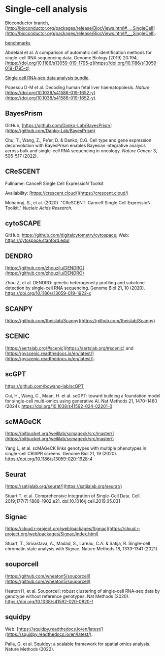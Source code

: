 # Single-cell analysis

Bioconductor branch, [http://bioconductor.org/packages/release/BiocViews.html#___SingleCell](http://bioconductor.org/packages/release/BiocViews.html#___SingleCell).

[benchmarks](https://github.com/tabdelaal/scRNAseq_Benchmark/tree/snakemake_and_docker)

Abdelaal et al. A comparison of automatic cell identification methods for single-cell RNA sequencing data. Genome Biology (2019) 20:194,
[https://doi.org/10.1186/s13059-019-1795-z](https://doi.org/10.1186/s13059-019-1795-z)

[Single cell RNA-seq data analysis bundle](https://github.com/haniffalab/FCA_liver).

Popescu D-M et al. Decoding human fetal liver haematopoiesis. *Nature* [https://doi.org/10.1038/s41586-019-1652-y](https://doi.org/10.1038/s41586-019-1652-y).

## BayesPrism

GitHub, [https://github.com/Danko-Lab/BayesPrism](https://github.com/Danko-Lab/BayesPrism)

Chu, T., Wang, Z., Pe’er, D. & Danko, C.G. Cell type and gene expression deconvolution with BayesPrism enables Bayesian integrative analysis across bulk and single-cell RNA sequencing in oncology. *Nature Cancer* 3, 505-517 (2022).

## CReSCENT

Fullname: CanceR Single Cell ExpressioN Toolkit

Availability: [https://crescent.cloud/](https://crescent.cloud/)

Mohanraj, S., et al. (2020). "CReSCENT: CanceR Single Cell ExpressioN Toolkit." *Nucleic Acids Research*.

## cytoSCAPE

GitHub: <https://github.com/digitalcytometry/cytospace>; Web: <https://cytospace.stanford.edu/>

## DENDRO

[https://github.com/zhouzilu/DENDRO](https://github.com/zhouzilu/DENDRO)

Zhou Z, et al. DENDRO: genetic heterogeneity profiling and subclone detection by single-cell RNA sequencing. Genome Biol 21, 10 (2020). https://doi.org/10.1186/s13059-019-1922-x

## SCANPY

[https://github.com/theislab/Scanpy](https://github.com/theislab/Scanpy)

## SCENIC

[https://aertslab.org/#scenic](https://aertslab.org/#scenic) and [https://pyscenic.readthedocs.io/en/latest/](https://pyscenic.readthedocs.io/en/latest/).

## scGPT

<https://github.com/bowang-lab/scGPT>

Cui, H., Wang, C., Maan, H. et al. scGPT: toward building a foundation model for single-cell multi-omics using generative AI. Nat Methods 21, 1470–1480 (2024). <https://doi.org/10.1038/s41592-024-02201-0>

## scMAGeCK

[https://bitbucket.org/weililab/scmageck/src/master/](https://bitbucket.org/weililab/scmageck/src/master/)

Yang L, et al. scMAGeCK links genotypes with multiple phenotypes in single-cell CRISPR screens. Genome Biol 21, 19 (2020). https://doi.org/10.1186/s13059-020-1928-4

## Seurat

[https://satijalab.org/seurat/](https://satijalab.org/seurat/)

Stuart T, et al. Comprehensive Integration of Single-Cell Data. Cell. 2019;177(7):1888–1902.e21. doi:10.1016/j.cell.2019.05.031

## Signac

[https://cloud.r-project.org/web/packages/Signac](https://cloud.r-project.org/web/packages/Signac/index.html)

Stuart, T., Srivastava, A., Madad, S., Lareau, C.A. & Satija, R. Single-cell chromatin state analysis with Signac. Nature Methods 18, 1333-1341 (2021).

## souporcell

[https://github.com/wheaton5/souporcell](https://github.com/wheaton5/souporcell)

Heaton H, et al. Souporcell: robust clustering of single-cell RNA-seq data by genotype without reference genotypes. Nat Methods (2020). https://doi.org/10.1038/s41592-020-0820-1

## squidpy

Web: [https://squidpy.readthedocs.io/en/latest/](https://squidpy.readthedocs.io/en/latest/).

Palla, G. et al. Squidpy: a scalable framework for spatial omics analysis. Nature Methods (2022).
